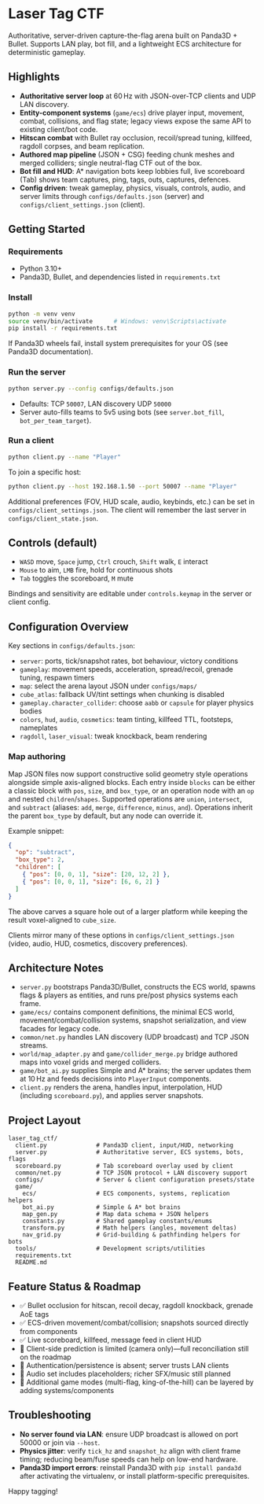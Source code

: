 # Laser Tag CTF

Authoritative, server-driven capture-the-flag arena built on Panda3D + Bullet. Supports LAN play, bot fill, and a lightweight ECS architecture for deterministic gameplay.

## Highlights
- **Authoritative server loop** at 60 Hz with JSON-over-TCP clients and UDP LAN discovery.
- **Entity-component systems** (`game/ecs`) drive player input, movement, combat, collisions, and flag state; legacy views expose the same API to existing client/bot code.
- **Hitscan combat** with Bullet ray occlusion, recoil/spread tuning, killfeed, ragdoll corpses, and beam replication.
- **Authored map pipeline** (JSON + CSG) feeding chunk meshes and merged colliders; single neutral-flag CTF out of the box.
- **Bot fill and HUD**: A* navigation bots keep lobbies full, live scoreboard (Tab) shows team captures, ping, tags, outs, captures, defences.
- **Config driven**: tweak gameplay, physics, visuals, controls, audio, and server limits through `configs/defaults.json` (server) and `configs/client_settings.json` (client).

## Getting Started
### Requirements
- Python 3.10+
- Panda3D, Bullet, and dependencies listed in `requirements.txt`

### Install
```bash
python -m venv venv
source venv/bin/activate      # Windows: venv\Scripts\activate
pip install -r requirements.txt
```
If Panda3D wheels fail, install system prerequisites for your OS (see Panda3D documentation).

### Run the server
```bash
python server.py --config configs/defaults.json
```
- Defaults: TCP `50007`, LAN discovery UDP `50000`
- Server auto-fills teams to 5v5 using bots (see `server.bot_fill`, `bot_per_team_target`).

### Run a client
```bash
python client.py --name "Player"
```
To join a specific host:
```bash
python client.py --host 192.168.1.50 --port 50007 --name "Player"
```
Additional preferences (FOV, HUD scale, audio, keybinds, etc.) can be set in `configs/client_settings.json`. The client will remember the last server in `configs/client_state.json`.

## Controls (default)
- `WASD` move, `Space` jump, `Ctrl` crouch, `Shift` walk, `E` interact
- `Mouse` to aim, `LMB` fire, hold for continuous shots
- `Tab` toggles the scoreboard, `M` mute

Bindings and sensitivity are editable under `controls.keymap` in the server or client config.

## Configuration Overview
Key sections in `configs/defaults.json`:
- `server`: ports, tick/snapshot rates, bot behaviour, victory conditions
- `gameplay`: movement speeds, acceleration, spread/recoil, grenade tuning, respawn timers
- `map`: select the arena layout JSON under `configs/maps/`
- `cube_atlas`: fallback UV/tint settings when chunking is disabled
- `gameplay.character_collider`: choose `aabb` or `capsule` for player physics bodies
- `colors`, `hud`, `audio`, `cosmetics`: team tinting, killfeed TTL, footsteps, nameplates
- `ragdoll`, `laser_visual`: tweak knockback, beam rendering

### Map authoring
Map JSON files now support constructive solid geometry style operations alongside simple axis-aligned blocks. Each entry inside `blocks` can be either a classic block with `pos`, `size`, and `box_type`, or an operation node with an `op` and nested `children`/`shapes`. Supported operations are `union`, `intersect`, and `subtract` (aliases: `add`, `merge`, `difference`, `minus`, `and`). Operations inherit the parent `box_type` by default, but any node can override it.

Example snippet:
```json
{
  "op": "subtract",
  "box_type": 2,
  "children": [
    { "pos": [0, 0, 1], "size": [20, 12, 2] },
    { "pos": [0, 0, 1], "size": [6, 6, 2] }
  ]
}
```
The above carves a square hole out of a larger platform while keeping the result voxel-aligned to `cube_size`.

Clients mirror many of these options in `configs/client_settings.json` (video, audio, HUD, cosmetics, discovery preferences).

## Architecture Notes
- `server.py` bootstraps Panda3D/Bullet, constructs the ECS world, spawns flags & players as entities, and runs pre/post physics systems each frame.
- `game/ecs/` contains component definitions, the minimal ECS world, movement/combat/collision systems, snapshot serialization, and view facades for legacy code.
- `common/net.py` handles LAN discovery (UDP broadcast) and TCP JSON streams.
- `world/map_adapter.py` and `game/collider_merge.py` bridge authored maps into voxel grids and merged colliders.
- `game/bot_ai.py` supplies Simple and A* brains; the server updates them at 10 Hz and feeds decisions into `PlayerInput` components.
- `client.py` renders the arena, handles input, interpolation, HUD (including `scoreboard.py`), and applies server snapshots.

## Project Layout
```
laser_tag_ctf/
  client.py              # Panda3D client, input/HUD, networking
  server.py              # Authoritative server, ECS systems, bots, flags
  scoreboard.py          # Tab scoreboard overlay used by client
  common/net.py          # TCP JSON protocol + LAN discovery support
  configs/               # Server & client configuration presets/state
  game/
    ecs/                 # ECS components, systems, replication helpers
    bot_ai.py            # Simple & A* bot brains
    map_gen.py           # Map data schema + JSON helpers
    constants.py         # Shared gameplay constants/enums
    transform.py         # Math helpers (angles, movement deltas)
    nav_grid.py          # Grid-building & pathfinding helpers for bots
  tools/                 # Development scripts/utilities
  requirements.txt
  README.md
```

## Feature Status & Roadmap
- ✅ Bullet occlusion for hitscan, recoil decay, ragdoll knockback, grenade AoE tags
- ✅ ECS-driven movement/combat/collision; snapshots sourced directly from components
- ✅ Live scoreboard, killfeed, message feed in client HUD
- 🚧 Client-side prediction is limited (camera only)—full reconciliation still on the roadmap
- 🚧 Authentication/persistence is absent; server trusts LAN clients
- 🚧 Audio set includes placeholders; richer SFX/music still planned
- 🚧 Additional game modes (multi-flag, king-of-the-hill) can be layered by adding systems/components

## Troubleshooting
- **No server found via LAN**: ensure UDP broadcast is allowed on port 50000 or join via `--host`.
- **Physics jitter**: verify `tick_hz` and `snapshot_hz` align with client frame timing; reducing beam/fuse speeds can help on low-end hardware.
- **Panda3D import errors**: reinstall Panda3D with `pip install panda3d` after activating the virtualenv, or install platform-specific prerequisites.

Happy tagging!
